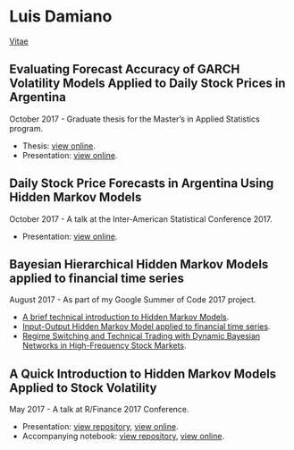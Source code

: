 # Luis Damiano

[Vitae](./personal/cv_luis_damiano.pdf)

## Evaluating Forecast Accuracy of GARCH Volatility Models Applied to Daily Stock Prices in Argentina
October 2017 - Graduate thesis for the Master’s in Applied Statistics program.

* Thesis: [view online](./personal/GARCH_forecast_accuracy.pdf).
* Presentation: [view online](./personal/GARCH_forecast_accuracy_presentation.pdf).

##  Daily Stock Price Forecasts in Argentina Using Hidden Markov Models
October 2017 - A talk at the Inter-American Statistical Conference 2017.

* Presentation: [view online](./personal/IOHMM_stock_forecast_argentina.pdf).

## Bayesian Hierarchical Hidden Markov Models applied to financial time series
August 2017 - As part of my Google Summer of Code 2017 project.

* [A brief technical introduction to Hidden Markov Models](gsoc17/hmm_techreview.pdf).
* [Input-Output Hidden Markov Model applied to financial time series](gsoc17/iohmm_financial_time_series.html).
* [Regime Switching and Technical Trading with Dynamic Bayesian Networks in High-Frequency Stock Markets](gsoc17/rs_technical_trading.pdf).

## A Quick Introduction to Hidden Markov Models Applied to Stock Volatility
May 2017 - A talk at R/Finance 2017 Conference.

* Presentation: [view repository](https://github.com/luisdamiano/rfinance17/), [view online](./rfinance17/presentation/presentation.html).
* Accompanying notebook: [view repository](https://github.com/luisdamiano/rfinance17/), [view online](./rfinance17/notebook/notebook.nb.html).
